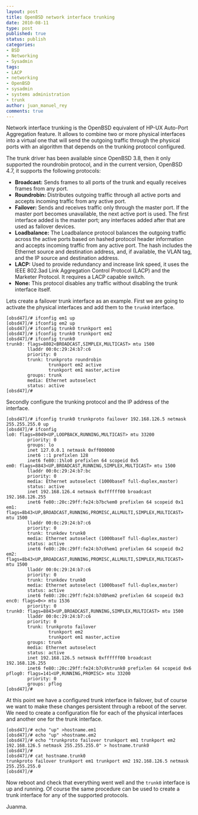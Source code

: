 ```yaml
---
layout: post
title: OpenBSD network interface trunking
date: 2010-08-11
type: post
published: true
status: publish
categories:
- BSD
- Networking
- Sysadmin
tags:
- LACP
- networking
- OpenBSD
- sysadmin
- systems administration
- trunk
author: juan_manuel_rey
comments: true
---
```


Network interface trunking is the OpenBSD equivalent of HP-UX Auto-Port Aggregation feature. It allows to combine two or more physical interfaces into a virtual one that will send the outgoing traffic through the physical ports with an algorithm that depends on the trunking protocol configured.

The trunk driver has been available since OpenBSD 3.8, then it only supported the roundrobin protocol, and in the current version, OpenBSD 4.7, it supports the following protocols:

-   **Broadcast:** Sends frames to all ports of the trunk and equally receives frames from any port.
-   **Roundrobin:** Distributes outgoing traffic through all active ports and accepts incoming traffic from any active port.
-   **Failover:** Sends and receives traffic only through the master port. If the master port becomes unavailable, the next active port is used. The first interface added is the master port; any interfaces added after that are used as failover devices.
-   **Loadbalance:** The Loadbalance protocol balances the outgoing traffic across the active ports based on hashed protocol header information and accepts incoming traffic from any active port. The hash includes the Ethernet source and destination address, and, if available, the VLAN tag, and the IP source and destination address.
-   **LACP:** Used to provide redundancy and increase link speed, it uses the IEEE 802.3ad Link Aggregation Control Protocol (LACP) and the Marketer Protocol. It requires a LACP capable switch.
-   **None:** This protocol disables any traffic without disabling the trunk interface itself.

Lets create a failover trunk interface as an example. First we are going to activate the physical interfaces and add them to the `trunk0` interface.

```
[obsd47]/# ifconfig em1 up
[obsd47]/# ifconfig em2 up
[obsd47]/# ifconfig trunk0 trunkport em1
[obsd47]/# ifconfig trunk0 trunkport em2
[obsd47]/# ifconfig trunk0
trunk0: flags=8802<BROADCAST,SIMPLEX,MULTICAST> mtu 1500
        lladdr 00:0c:29:24:b7:c6
        priority: 0
        trunk: trunkproto roundrobin
                trunkport em2 active
                trunkport em1 master,active
        groups: trunk
        media: Ethernet autoselect
        status: active
[obsd47]/#
```
Secondly configure the trunking protocol and the IP address of the interface.

```
[obsd47]/# ifconfig trunk0 trunkproto failover 192.168.126.5 netmask 255.255.255.0 up
[obsd47]/# ifconfig
lo0: flags=8049<UP,LOOPBACK,RUNNING,MULTICAST> mtu 33200
        priority: 0
        groups: lo
        inet 127.0.0.1 netmask 0xff000000
        inet6 ::1 prefixlen 128
        inet6 fe80::1%lo0 prefixlen 64 scopeid 0x5
em0: flags=8843<UP,BROADCAST,RUNNING,SIMPLEX,MULTICAST> mtu 1500
        lladdr 00:0c:29:24:b7:bc
        priority: 0
        media: Ethernet autoselect (1000baseT full-duplex,master)
        status: active
        inet 192.168.126.4 netmask 0xffffff00 broadcast 192.168.126.255
        inet6 fe80::20c:29ff:fe24:b7bc%em0 prefixlen 64 scopeid 0x1
em1: flags=8b43<UP,BROADCAST,RUNNING,PROMISC,ALLMULTI,SIMPLEX,MULTICAST> mtu 1500
        lladdr 00:0c:29:24:b7:c6
        priority: 0
        trunk: trunkdev trunk0
        media: Ethernet autoselect (1000baseT full-duplex,master)
        status: active
        inet6 fe80::20c:29ff:fe24:b7c6%em1 prefixlen 64 scopeid 0x2
em2: flags=8b43<UP,BROADCAST,RUNNING,PROMISC,ALLMULTI,SIMPLEX,MULTICAST> mtu 1500
        lladdr 00:0c:29:24:b7:c6
        priority: 0
        trunk: trunkdev trunk0
        media: Ethernet autoselect (1000baseT full-duplex,master)
        status: active
        inet6 fe80::20c:29ff:fe24:b7d0%em2 prefixlen 64 scopeid 0x3
enc0: flags=0<> mtu 1536
        priority: 0
trunk0: flags=8843<UP,BROADCAST,RUNNING,SIMPLEX,MULTICAST> mtu 1500
        lladdr 00:0c:29:24:b7:c6
        priority: 0
        trunk: trunkproto failover
                trunkport em2
                trunkport em1 master,active
        groups: trunk
        media: Ethernet autoselect
        status: active
        inet 192.168.126.5 netmask 0xffffff00 broadcast 192.168.126.255
        inet6 fe80::20c:29ff:fe24:b7c6%trunk0 prefixlen 64 scopeid 0x6
pflog0: flags=141<UP,RUNNING,PROMISC> mtu 33200
        priority: 0
        groups: pflog
[obsd47]/#
```

At this point we have a configured trunk interface in failover, but of course we want to make these changes persistent through a reboot of the server. We need to create a configuration file for each of the physical interfaces and another one for the trunk interface.

```
[obsd47]/# echo "up" >hostname.em1
[obsd47]/# echo "up" >hostname.em2
[obsd47]/# echo "trunkproto failover trunkport em1 trunkport em2 192.168.126.5 netmask 255.255.255.0" > hostname.trunk0
[obsd47]/#
[obsd47]/# cat hostname.trunk0
trunkproto failover trunkport em1 trunkport em2 192.168.126.5 netmask 255.255.255.0
[obsd47]/#
```

Now reboot and check that everything went well and the `trunk0` interface is up and running. Of course the same procedure can be used to create a trunk interface for any of the supported protocols.

Juanma.

